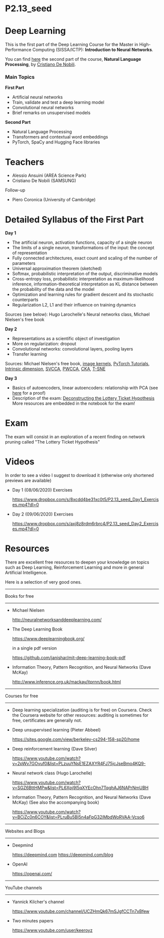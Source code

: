 # P2.13_seed 

# Deep Learning

This is the first part of the Deep Learning Course for the Master in High-Performance Computing (SISSA/ICTP):
**Introduction to Neural Networks**.

You can find [here](https://github.com/denocris/MHPC-Natural-Language-Processing-Lectures-2020) the second part of the course, **Natural Language Processing**, by [Cristiano De Nobili](https://www.linkedin.com/in/cristiano-de-nobili/).


### Main Topics

**First Part**

- Artificial neural networks
- Train, validate and test a deep learning model
- Convolutional neural networks
- Brief remarks on unsupervised models

**Second Part**

- Natural Language Processing
- Transformers and contextual word embeddings
- PyTorch, SpaCy and Hugging Face libraries

# Teachers

- Alessio Ansuini (AREA Science Park)
- Cristiano De Nobili (SAMSUNG)

Follow-up

- Piero Coronica (University of Cambridge)

# Detailed Syllabus of the First Part

**Day 1**

- The artificial neuron, activation functions, capacity of a single neuron
- The limits of a single neuron, transformations of the input: the concept of 
representation
- Fully connected architectures, exact count and scaling of the number of parameters
- Universal approximation theorem (sketched)
- Softmax, probabilistic interpretation of the output, discriminative models
- Cross-entropy loss, probabilistic interpretation as maximum-likelihood inference,
information-theoretical interpretation as KL distance between the probability of 
the data and the model
- Optimization and learning rules for gradient descent and its stochastic counterparts 
- Regularization L2, L1 and their influence on training dynamics


Sources (see below): Hugo Larochelle's Neural networks class, Michael Nielsen's free book


**Day 2** 

- Representations as a scientific object of investigation
- More on regularization: dropout
- Convolutional networks: convolutional layers, pooling layers
- Transfer learning

Sources: Michael Nielsen's free book, [image kernels](https://setosa.io/ev/image-kernels/), [PyTorch Tutorials](https://pytorch.org/tutorials/), [Intrinsic dimension](https://www.nature.com/articles/s41598-017-11873-y), [SVCCA](https://arxiv.org/abs/1706.05806), [PWCCA](https://arxiv.org/abs/1806.05759), [CKA](https://arxiv.org/abs/1905.00414),
[T-SNE](https://distill.pub/2016/misread-tsne/)

**Day 3**

- Basics of autoencoders, linear autoencoders: relationship with PCA (see [here](https://www.youtube.com/watch?v=xq-I0Rl8mt0) for a proof)
- Description of the exam: [Deconstructing the Lottery Ticket Hypothesis](https://eng.uber.com/deconstructing-lottery-tickets/)
  More resources are embedded in the notebook for the exam!


# Exam

The exam will consist in an exploration of a recent finding on network pruning
called "The Lottery Ticket Hypothesis"

# Videos

In order to see a video I suggest to download it (otherwise only shortened previews are available)

- Day 1 (08/06/2020) Exercises 

  https://www.dropbox.com/s/8xcdd4be31xc0t5/P2.13_seed_Day1_Exercises.mp4?dl=0
  
- Day 2 (09/06/2020) Exercises
   
  https://www.dropbox.com/s/axj8z8rdm6rbrc4/P2.13_seed_Day2_Exercises.mp4?dl=0
  

# Resources

There are excellent free resources to deepen your knowledge
on topics such as Deep Learning, Reinforcement Learning and more
in general Artificial Intelligence.

Here is a selection of very good ones.


*******************************************************************
Books for free
*******************************************************************

- Michael Nielsen

  http://neuralnetworksanddeeplearning.com/


- The Deep Learning Book

  https://www.deeplearningbook.org/

  in a single pdf version

  https://github.com/janishar/mit-deep-learning-book-pdf
  
- Information Theory, Pattern Recognition, and Neural Networks (Dave McKay)

  http://www.inference.org.uk/mackay/itprnn/book.html



*******************************************************************
Courses for free
*******************************************************************

- Deep learning specialization (auditing is for free)
  on Coursera.
  Check the Coursera website for other resources: auditing
  is sometimes for free, certificates are generally not.

- Deep unsupervised learning (Pieter Abbeel)

  https://sites.google.com/view/berkeley-cs294-158-sp20/home

- Deep reinforcement learning (Dave Silver)

  https://www.youtube.com/watch?v=2pWv7GOvuf0&list=PLzuuYNsE1EZAXYR4FJ75jcJseBmo4KQ9-

- Neural network class (Hugo Larochelle)

  https://www.youtube.com/watch?v=SGZ6BttHMPw&list=PL6Xpj9I5qXYEcOhn7TqghAJ6NAPrNmUBH
  
  
- Information Theory, Pattern Recognition, and Neural Networks (Dave McKay)
  (See also the accompanying book)

  https://www.youtube.com/watch?v=BCiZc0n6COY&list=PLruBu5BI5n4aFpG32iMbdWoRVAA-Vcso6


*******************************************************************
Websites and Blogs
*******************************************************************

- Deepmind

  https://deepmind.com
  https://deepmind.com/blog


- OpenAI

  https://openai.com/


*******************************************************************
YouTube channels
*******************************************************************

- Yannick Kilcher's channel

  https://www.youtube.com/channel/UCZHmQk67mSJgfCCTn7xBfew


- Two minutes papers

  https://www.youtube.com/user/keeroyz
